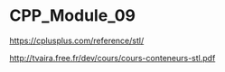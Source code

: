 # CPP_Module_09

https://cplusplus.com/reference/stl/

http://tvaira.free.fr/dev/cours/cours-conteneurs-stl.pdf
